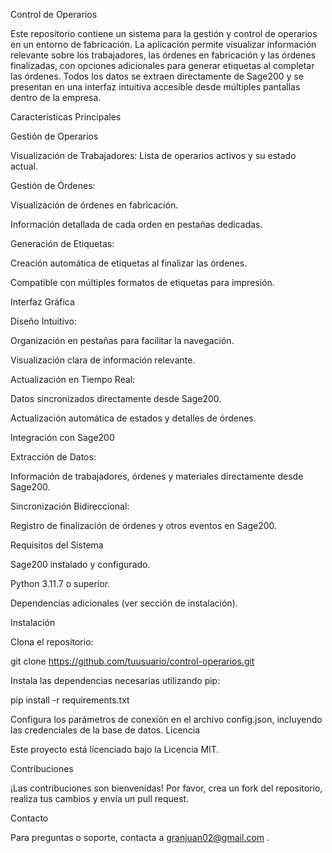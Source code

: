 Control de Operarios

Este repositorio contiene un sistema para la gestión y control de operarios en un entorno de fabricación. La aplicación permite visualizar información relevante sobre los trabajadores, las órdenes en fabricación y las órdenes finalizadas, con opciones adicionales para generar etiquetas al completar las órdenes. Todos los datos se extraen directamente de Sage200 y se presentan en una interfaz intuitiva accesible desde múltiples pantallas dentro de la empresa.

Características Principales

Gestión de Operarios

Visualización de Trabajadores: Lista de operarios activos y su estado actual.

Gestión de Órdenes:

Visualización de órdenes en fabricación.

Información detallada de cada orden en pestañas dedicadas.

Generación de Etiquetas:

Creación automática de etiquetas al finalizar las órdenes.

Compatible con múltiples formatos de etiquetas para impresión.

Interfaz Gráfica

Diseño Intuitivo:

Organización en pestañas para facilitar la navegación.

Visualización clara de información relevante.

Actualización en Tiempo Real:

Datos sincronizados directamente desde Sage200.

Actualización automática de estados y detalles de órdenes.

Integración con Sage200

Extracción de Datos:

Información de trabajadores, órdenes y materiales directamente desde Sage200.

Sincronización Bidireccional:

Registro de finalización de órdenes y otros eventos en Sage200.

Requisitos del Sistema

Sage200 instalado y configurado.

Python 3.11.7 o superior.

Dependencias adicionales (ver sección de instalación).

Instalación

Clona el repositorio:

git clone https://github.com/tuusuario/control-operarios.git

Instala las dependencias necesarias utilizando pip:

pip install -r requirements.txt

Configura los parámetros de conexión en el archivo config.json, incluyendo las credenciales de la base de datos.
Licencia

Este proyecto está licenciado bajo la Licencia MIT.

Contribuciones

¡Las contribuciones son bienvenidas! Por favor, crea un fork del repositorio, realiza tus cambios y envía un pull request.

Contacto

Para preguntas o soporte, contacta a granjuan02@gmail.com .
